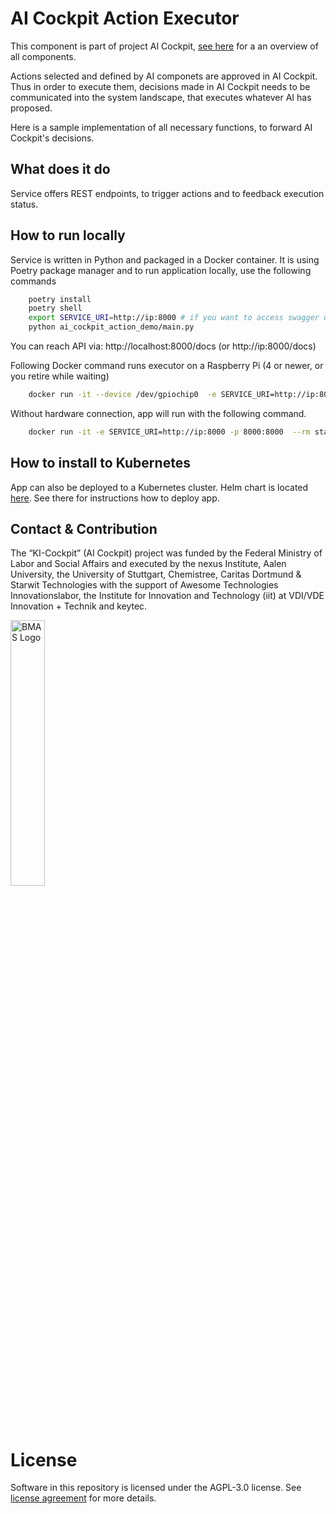 # AI Cockpit Action Executor

This component is part of project AI Cockpit, [see here](https://github.com/starwit/ai-cockpit-deployment) for a an overview of all components.

Actions selected and defined by AI componets are approved in AI Cockpit. Thus in order to execute them, decisions made in AI Cockpit needs to be communicated into the system landscape, that executes whatever AI has proposed. 

Here is a sample implementation of all necessary functions, to forward AI Cockpit's decisions.

## What does it do
Service offers REST endpoints, to trigger actions and to feedback execution status.

## How to run locally
Service is written in Python and packaged in a Docker container. It is using Poetry package manager and to run application locally, use the following commands

```bash
    poetry install
    poetry shell
    export SERVICE_URI=http://ip:8000 # if you want to access swagger ui from outside, default is localhost
    python ai_cockpit_action_demo/main.py
```

You can reach API via: http://localhost:8000/docs (or http://ip:8000/docs)

Following Docker command runs executor on a Raspberry Pi (4 or newer, or you retire while waiting)
```bash
    docker run -it --device /dev/gpiochip0  -e SERVICE_URI=http://ip:8000 -p 8000:8000  --rm starwitorg/ai-cockpit-action-demo:0.0.8
```

Without hardware connection, app will run with the following command.
```bash
    docker run -it -e SERVICE_URI=http://ip:8000 -p 8000:8000  --rm starwitorg/ai-cockpit-action-demo:0.0.8
```


## How to install to Kubernetes

App can also be deployed to a Kubernetes cluster. Helm chart is located [here](https://hub.docker.com/r/starwitorg/ai-cockpit-action-demo-chart). See there for instructions how to deploy app.


## Contact & Contribution

The “KI-Cockpit” (AI Cockpit) project was funded by the Federal Ministry of Labor and Social Affairs and executed by the nexus Institute, Aalen University, the University of Stuttgart, Chemistree, Caritas Dortmund & Starwit Technologies with the support of Awesome Technologies Innovationslabor, the Institute for Innovation and Technology (iit) at VDI/VDE Innovation + Technik and keytec.

<img src="doc/foerderlogo.png" alt="BMAS Logo" style="width:33%; height:auto;">

# License

Software in this repository is licensed under the AGPL-3.0 license. See [license agreement](LICENSE) for more details.
